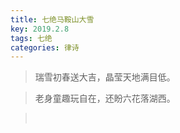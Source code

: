 ```yaml
---
title: 七绝马鞍山大雪
key: 2019.2.8
tags: 七绝
categories: 律诗
---
```


<blockquote class="blockquote-center">瑞雪初春送大吉，晶莹天地满目低。
</blockquote>
<blockquote class="blockquote-center">老身童趣玩自在，还盼六花落湖西。
</blockquote>
<blockquote class="blockquote-center"></br>
</blockquote>
